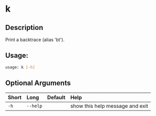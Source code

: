 



# k

## Description


Print a backtrace (alias 'bt').
## Usage:


```bash
usage: k [-h]

```
## Optional Arguments

|Short|Long|Default|Help|
| :--- | :--- | :--- | :--- |
|`-h`|`--help`||show this help message and exit|
